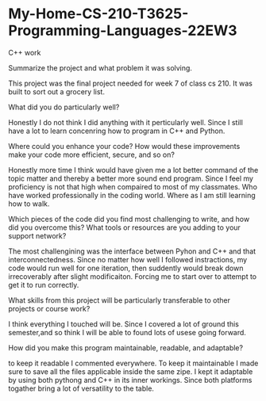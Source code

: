 # My-Home-CS-210-T3625-Programming-Languages-22EW3
C++ work

Summarize the project and what problem it was solving.

This project was the final project needed for week 7 of class cs 210. It was built to sort out a grocery list.

What did you do particularly well?

Honestly I do not think I did anything with it perticularly well. Since I still have a lot to learn concenring how to program in C++ and Python.

Where could you enhance your code? How would these improvements make your code more efficient, secure, and so on?

Honestly more time I think would have given me a lot better command of the topic matter and thereby a better more sound end program. 
Since I feel my proficiency is not that high when compaired to most of my classmates. Who have worked professionally in the coding world. Where as I am still learning how to walk. 

Which pieces of the code did you find most challenging to write, and how did you overcome this? What tools or resources are you adding to your support network?

The most challengining was the interface between Pyhon and C++ and that interconnectedness. Since no matter how well I followed instractions, my code would run well for one iteration, then suddently would break down irrecoverably after slight modificaiton. Forcing me to start over to attempt to get it to run correctly. 

What skills from this project will be particularly transferable to other projects or course work?

I think everything I touched will be. Since I covered a lot of ground this semester,and so think I will be able to found lots of usese going forward.

How did you make this program maintainable, readable, and adaptable?

to keep it readable I commented everywhere. To keep it maintainable I made sure to save all the files applicable inside the same zipe. I kept it adaptable by using both pythong and C++ in its inner workings. Since both platforms togather bring a lot of versatility to the table. 
